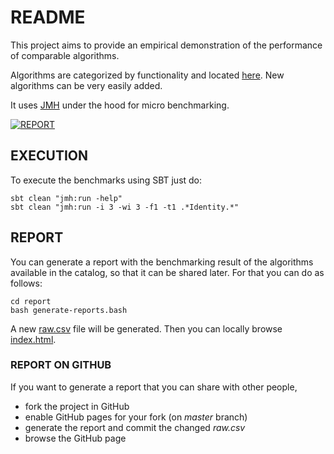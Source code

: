 # README

This project aims to provide an empirical demonstration of the performance of comparable algorithms.

Algorithms are categorized by functionality and located [here](https://github.com/mauriciojost/scala-ubenchmark/tree/master/src/main/scala/org/mauritania/minibenchmark/catalog).  New algorithms can be very easily added.

It uses [JMH](http://openjdk.java.net/projects/code-tools/jmh/) under the hood for micro benchmarking.

[![REPORT](https://img.shields.io/badge/GOTO-REPORT-333399.svg)](https://mauriciojost.github.io/scala-ubenchmark/)

## EXECUTION

To execute the benchmarks using SBT just do:

```
sbt clean "jmh:run -help"
sbt clean "jmh:run -i 3 -wi 3 -f1 -t1 .*Identity.*"
```

## REPORT

You can generate a report with the benchmarking result of the algorithms available in the catalog, so that it can be shared later. 
For that you can do as follows:

```
cd report
bash generate-reports.bash
```
A new [raw.csv](report/input/raw.csv) file will be generated. Then you can locally browse [index.html](index.html).

### REPORT ON GITHUB

If you want to generate a report that you can share with other people, 
- fork the project in GitHub
- enable GitHub pages for your fork (on _master_ branch)
- generate the report and commit the changed _raw.csv_
- browse the GitHub page


